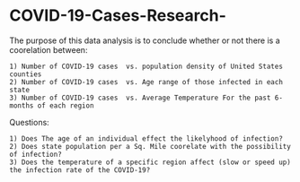# COVID-19-Cases-Research-

The purpose of this data analysis is to conclude whether or not there is a coorelation between:
    
    1) Number of COVID-19 cases  vs. population density of United States counties
    2) Number of COVID-19 cases  vs. Age range of those infected in each state
    3) Number of COVID-19 cases  vs. Average Temperature For the past 6-months of each region
    
Questions:
    
    1) Does The age of an individual effect the likelyhood of infection?
    2) Does state population per a Sq. Mile coorelate with the possibility of infection?
    3) Does the temperature of a specific region affect (slow or speed up) the infection rate of the COVID-19?

